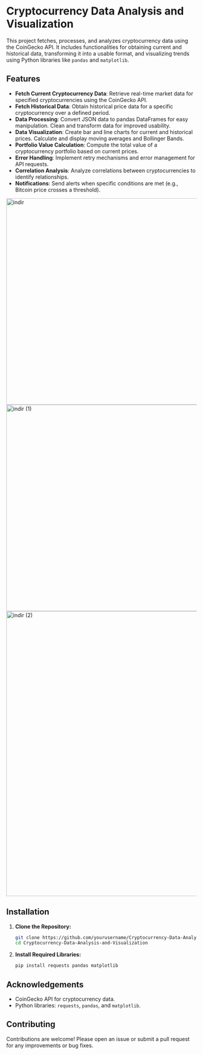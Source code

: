 # Cryptocurrency Data Analysis and Visualization

This project fetches, processes, and analyzes cryptocurrency data using the CoinGecko API. It includes functionalities for obtaining current and historical data, transforming it into a usable format, and visualizing trends using Python libraries like `pandas` and `matplotlib`.

## Features
- **Fetch Current Cryptocurrency Data**: Retrieve real-time market data for specified cryptocurrencies using the CoinGecko API.
- **Fetch Historical Data**: Obtain historical price data for a specific cryptocurrency over a defined period.
- **Data Processing**: Convert JSON data to pandas DataFrames for easy manipulation. Clean and transform data for improved usability.
- **Data Visualization**: Create bar and line charts for current and historical prices. Calculate and display moving averages and Bollinger Bands.
- **Portfolio Value Calculation**: Compute the total value of a cryptocurrency portfolio based on current prices.
- **Error Handling**: Implement retry mechanisms and error management for API requests.
- **Correlation Analysis**: Analyze correlations between cryptocurrencies to identify relationships.
- **Notifications**: Send alerts when specific conditions are met (e.g., Bitcoin price crosses a threshold).

<img width="1031" height="547" alt="indir" src="https://github.com/user-attachments/assets/8e233009-151e-4675-aec3-01e117b0f1eb" />
<img width="1031" height="547" alt="indir (1)" src="https://github.com/user-attachments/assets/786e174e-ae96-457e-9f13-f51f69abc1d5" />
<img width="1031" height="755" alt="indir (2)" src="https://github.com/user-attachments/assets/fa92ddce-31ff-47fc-b1ba-f2301190fe32" />


## Installation

1. **Clone the Repository:**
   ```bash
   git clone https://github.com/yourusername/Cryptocurrency-Data-Analysis-and-Visualization.git
   cd Cryptocurrency-Data-Analysis-and-Visualization
2. **Install Required Libraries:**
   ```bash
   pip install requests pandas matplotlib

## Acknowledgements
- CoinGecko API for cryptocurrency data.
- Python libraries: `requests`, `pandas`, and `matplotlib`.

## Contributing
Contributions are welcome! Please open an issue or submit a pull request for any improvements or bug fixes.
